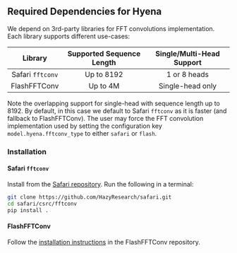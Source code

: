 ## Required Dependencies for Hyena

We depend on 3rd-party libraries for FFT convolutions implementation. Each library supports different use-cases:

|     Library      | Supported Sequence Length | Single/Multi-Head Support |
|:----------------:|:-------------------------:|:-------------------------:|
| Safari `fftconv` |        Up to 8192         |       1 or 8 heads        |
|   FlashFFTConv   |         Up to 4M          |     Single-head only      |

Note the overlapping support for single-head with sequence length up to 8192. By default, in this case we default to Safari `fftconv` as it is faster (and fallback to FlashFFTConv). The user may force the FFT convolution implementation used by setting the configuration key `model.hyena.fftconv_type` to either `safari` or `flash`.

### Installation

#### Safari `fftconv`

Install from the [Safari repository](https://github.com/HazyResearch/safari/tree/main/csrc/fftconv). Run the following in a terminal:

```bash
git clone https://github.com/HazyResearch/safari.git
cd safari/csrc/fftconv
pip install .
```

#### FlashFFTConv

Follow the [installation instructions](https://github.com/HazyResearch/flash-fft-conv?tab=readme-ov-file#installation) in the FlashFFTConv repository.
